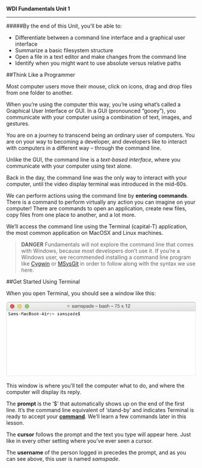 **WDI Fundamentals Unit 1**

---

#####By the end of this Unit, you'll be able to:
* Differentiate between a command line interface and a graphical user interface
* Summarize a basic filesystem structure
* Open a file in a text editor and make changes from the command line
* Identify when you might want to use absolute versus relative paths

##Think Like a Programmer

Most computer users move their mouse, click on icons, drag and drop files from one folder to another.

When you&rsquo;re using the computer this way, you&rsquo;re using what&rsquo;s called a Graphical User Interface or GUI. In a GUI (pronounced &ldquo;gooey&rdquo;), you communicate with your computer using a combination of text, images, and gestures.

You are on a journey to transcend being an ordinary user of computers.
You are on your way to becoming a developer, and developers like to interact with computers in a different way – through the command line.

Unlike the GUI, the command line is a *text-based interface*, where you communicate with your computer using text alone.

Back in the day, the command line was the only way to interact with your computer, until the video display terminal was introduced in the mid-60s.

We can perform actions using the command line by **entering commands**. There is a command to perform virtually any action you can imagine on your computer!
There are commands to open an application, create new files, copy files from one place to another, and a lot more.

We&rsquo;ll access the command line using the Terminal (capital-T) application, the most common application on MacOSX and Linux machines.

> **DANGER** Fundamentals will not explore the command line that comes with Windows, because most developers don&rsquo;t use it. If you&rsquo;re a Windows user, we recommended installing a command line program like <a href="http://cygwin.com/" target="_blank" >Cygwin</a> or <a href="http://msysgit.github.io/" target="_blank">MSysGit</a> in order to follow along with the syntax we use here.

##Get Started Using Terminal

When you open Terminal, you should see a window like this:

<img src="../assets/Graphics/terminal_blank.gif" alt="Blank Console">

This window is where you&rsquo;ll tell the computer what to do, and where the computer will display its reply.

The <strong>prompt</strong> is the &lsquo;$&rsquo; that automatically shows up on the end of the first line. It&rsquo;s the command line equivalent of &lsquo;stand-by&rsquo; and indicates Terminal is ready to accept your <a href="#command"><strong>command</strong></a>. We&rsquo;ll learn a few commands later in this lesson.

The <strong>cursor</strong> follows the prompt and the text you type will appear here. Just like in every other setting where you've ever seen a cursor.

The <strong>username</strong> of the person logged in precedes the prompt, and as you can see above, this user is named <em>samspade</em>.
